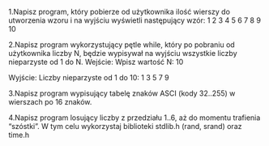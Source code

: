 1.Napisz program, który pobierze od użytkownika ilość wierszy do utworzenia wzoru i na wyjściu wyświetli następujący wzór:
1
2 3
4 5 6
7 8 9 10

2.Napisz program wykorzystujący pętle while, który po pobraniu od użytkownika liczby N, będzie wypisywał na wyjściu wszystkie liczby nieparzyste od 1 do N. 
Wejście:
Wpisz wartość N: 10

Wyjście:
Liczby nieparzyste od 1 do 10: 1 3 5 7 9

3.Napisz program wypisujący tabelę znaków ASCI (kody 32..255) w wierszach  po  16 znaków. 

4.Napisz program losujący liczby z przedziału 1..6, aż do momentu trafienia “szóstki”. W tym celu wykorzystaj biblioteki  stdlib.h (rand, srand) oraz time.h